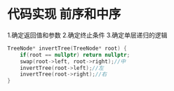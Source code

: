 # 代码实现 前序和中序
1.确定返回值和参数
2.确定终止条件
3.确定单层递归的逻辑
```c++ {.line-numbers}
TreeNode* invertTree(TreeNode* root) {
    if(root == nullptr) return nullptr;
    swap(root->left, root->right);//中
    invertTree(root->left);//左
    invertTree(root->right);//右
}
```
